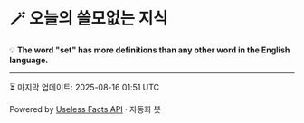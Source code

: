 # 🪄 오늘의 쓸모없는 지식

💡 **The word "set" has more definitions than any other word in the English language.**

---
⏳ 마지막 업데이트: 2025-08-16 01:51 UTC

Powered by [Useless Facts API](https://uselessfacts.jsph.pl/) · 자동화 봇